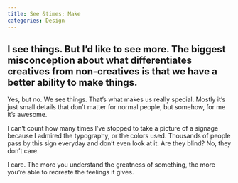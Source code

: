 ```yaml
---
title: See &times; Make
categories: Design
---
```


## I see things. But I’d like to see more. The biggest misconception about what differentiates creatives from non-creatives is that we have a better ability to make things.

Yes, but no. We see things. That’s what makes us really special. Mostly it’s just small details that don’t matter for normal people, but somehow, for me it’s awesome.

I can’t count how many times I’ve stopped to take a picture of a signage because I admired the typography, or the colors used. Thousands of people pass by this sign everyday and don’t even look at it. Are they blind? No, they don’t care.

I care. The more you understand the greatness of something, the more you’re able to recreate the feelings it gives.
